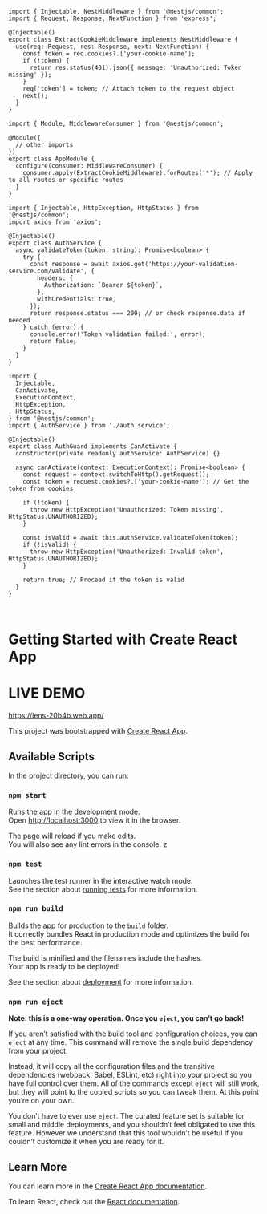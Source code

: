 


```
import { Injectable, NestMiddleware } from '@nestjs/common';
import { Request, Response, NextFunction } from 'express';

@Injectable()
export class ExtractCookieMiddleware implements NestMiddleware {
  use(req: Request, res: Response, next: NextFunction) {
    const token = req.cookies?.['your-cookie-name'];
    if (!token) {
      return res.status(401).json({ message: 'Unauthorized: Token missing' });
    }
    req['token'] = token; // Attach token to the request object
    next();
  }
}

import { Module, MiddlewareConsumer } from '@nestjs/common';

@Module({
  // other imports
})
export class AppModule {
  configure(consumer: MiddlewareConsumer) {
    consumer.apply(ExtractCookieMiddleware).forRoutes('*'); // Apply to all routes or specific routes
  }
}

import { Injectable, HttpException, HttpStatus } from '@nestjs/common';
import axios from 'axios';

@Injectable()
export class AuthService {
  async validateToken(token: string): Promise<boolean> {
    try {
      const response = await axios.get('https://your-validation-service.com/validate', {
        headers: {
          Authorization: `Bearer ${token}`,
        },
        withCredentials: true,
      });
      return response.status === 200; // or check response.data if needed
    } catch (error) {
      console.error('Token validation failed:', error);
      return false;
    }
  }
}

import {
  Injectable,
  CanActivate,
  ExecutionContext,
  HttpException,
  HttpStatus,
} from '@nestjs/common';
import { AuthService } from './auth.service';

@Injectable()
export class AuthGuard implements CanActivate {
  constructor(private readonly authService: AuthService) {}

  async canActivate(context: ExecutionContext): Promise<boolean> {
    const request = context.switchToHttp().getRequest();
    const token = request.cookies?.['your-cookie-name']; // Get the token from cookies

    if (!token) {
      throw new HttpException('Unauthorized: Token missing', HttpStatus.UNAUTHORIZED);
    }

    const isValid = await this.authService.validateToken(token);
    if (!isValid) {
      throw new HttpException('Unauthorized: Invalid token', HttpStatus.UNAUTHORIZED);
    }

    return true; // Proceed if the token is valid
  }
}



```


# Getting Started with Create React App

# LIVE DEMO
https://lens-20b4b.web.app/

This project was bootstrapped with [Create React App](https://github.com/facebook/create-react-app).

## Available Scripts

In the project directory, you can run:

### `npm start`

Runs the app in the development mode.\
Open [http://localhost:3000](http://localhost:3000) to view it in the browser.

The page will reload if you make edits.\
You will also see any lint errors in the console.
z
### `npm test`

Launches the test runner in the interactive watch mode.\
See the section about [running tests](https://facebook.github.io/create-react-app/docs/running-tests) for more information.

### `npm run build`

Builds the app for production to the `build` folder.\
It correctly bundles React in production mode and optimizes the build for the best performance.

The build is minified and the filenames include the hashes.\
Your app is ready to be deployed!

See the section about [deployment](https://facebook.github.io/create-react-app/docs/deployment) for more information.

### `npm run eject`

**Note: this is a one-way operation. Once you `eject`, you can’t go back!**

If you aren’t satisfied with the build tool and configuration choices, you can `eject` at any time. This command will remove the single build dependency from your project.

Instead, it will copy all the configuration files and the transitive dependencies (webpack, Babel, ESLint, etc) right into your project so you have full control over them. All of the commands except `eject` will still work, but they will point to the copied scripts so you can tweak them. At this point you’re on your own.

You don’t have to ever use `eject`. The curated feature set is suitable for small and middle deployments, and you shouldn’t feel obligated to use this feature. However we understand that this tool wouldn’t be useful if you couldn’t customize it when you are ready for it.

## Learn More

You can learn more in the [Create React App documentation](https://facebook.github.io/create-react-app/docs/getting-started).

To learn React, check out the [React documentation](https://reactjs.org/).
